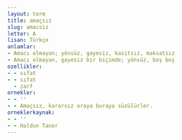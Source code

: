 ```yaml
---
layout: term
title: amaçsız
slug: amacsiz
letter: A
lisan: Türkçe
anlamlar:
- Amacı olmayan; yönsüz, gayesiz, kasıtsız, maksatsız
- Amacı olmayan, gayesiz bir biçimde; yönsüz, boş boş
ozellikler:
- - sıfat
- - sıfat
  - zarf
ornekler:
- - ''
- - Amaçsız, kararsız oraya buraya süzülürler.
orneklerkaynak:
- - ''
- - Haldun Taner
---
```

